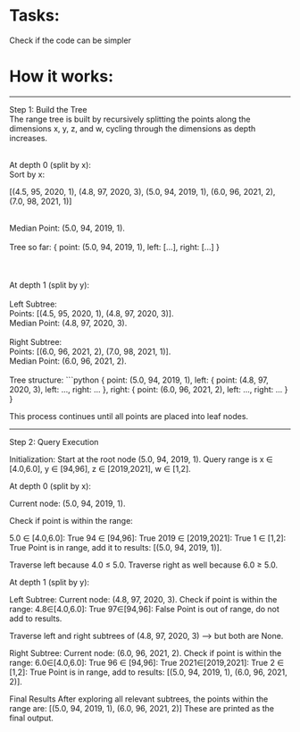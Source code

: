 # Tasks:  <br>

Check if the code can be simpler


# How it works: <br>
----------------------------------------------------------------------------------------------------------------------------
Step 1: Build the Tree  <br>
The range tree is built by recursively splitting the points along the dimensions 
x, y, z, and w, cycling through the dimensions as depth increases.
<br>
<br>

At depth 0 (split by x):
<br>
Sort by x:

[(4.5, 95, 2020, 1),
(4.8, 97, 2020, 3),
(5.0, 94, 2019, 1),
(6.0, 96, 2021, 2),
(7.0, 98, 2021, 1)]

<br>
Median Point: (5.0, 94, 2019, 1).
<br>
<br>
Tree so far:
{
    point: (5.0, 94, 2019, 1),
    left: [...],
    right: [...]
}

<br>
<br>
<br>
<br>
At depth 1 (split by y): <br>
<br>
Left Subtree: <br>
Points: [(4.5, 95, 2020, 1), (4.8, 97, 2020, 3)].   <br>
Median Point: (4.8, 97, 2020, 3).                   <br>
<br>
Right Subtree: <br>
Points: [(6.0, 96, 2021, 2), (7.0, 98, 2021, 1)].   <br>
Median Point: (6.0, 96, 2021, 2).                   <br>
  
<br>
Tree structure:
```python
{
    point: (5.0, 94, 2019, 1),
    left: {
        point: (4.8, 97, 2020, 3),
        left: ...,
        right: ...
    },
    right: {
        point: (6.0, 96, 2021, 2),
        left: ...,
        right: ...
    }
}



This process continues until all points are placed into leaf nodes.

---------------------------------------------------------------------------------------------------------------------------------------------------


Step 2: Query Execution


Initialization:
Start at the root node (5.0, 94, 2019, 1).
Query range is x ∈ [4.0,6.0], y ∈ [94,96], z ∈ [2019,2021], w ∈ [1,2].


At depth 0 (split by x):

Current node: (5.0, 94, 2019, 1).

Check if point is within the range:

5.0 ∈ [4.0,6.0]:    True
94 ∈ [94,96]:       True
2019 ∈ [2019,2021]: True
1 ∈ [1,2]:          True
Point is in range, add it to results: [(5.0, 94, 2019, 1)].

Traverse left because 4.0 ≤ 5.0.
Traverse right as well because 6.0 ≥ 5.0.



At depth 1 (split by y):

Left Subtree:
Current node: (4.8, 97, 2020, 3).
Check if point is within the range:
4.8∈[4.0,6.0]: True
97∈[94,96]:    False
Point is out of range, do not add to results.

Traverse left and right subtrees of (4.8, 97, 2020, 3) --> but both are None.


Right Subtree:
Current node: (6.0, 96, 2021, 2).
Check if point is within the range:
6.0∈[4.0,6.0]:    True
96 ∈ [94,96]:     True
2021∈[2019,2021]: True
2 ∈ [1,2]:        True
Point is in range, add to results: [(5.0, 94, 2019, 1), (6.0, 96, 2021, 2)].


Final Results
After exploring all relevant subtrees, the points within the range are:
[(5.0, 94, 2019, 1), (6.0, 96, 2021, 2)]       These are printed as the final output.
